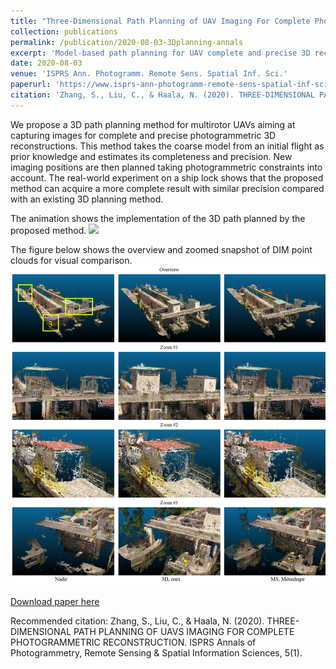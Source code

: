 ```yaml
---
title: "Three-Dimensional Path Planning of UAV Imaging For Complete Photogrammetric Reconstruction"
collection: publications
permalink: /publication/2020-08-03-3Dplanning-annals
excerpt: 'Model-based path planning for UAV complete and precise 3D reconstruction'
date: 2020-08-03
venue: 'ISPRS Ann. Photogramm. Remote Sens. Spatial Inf. Sci.'
paperurl: 'https://www.isprs-ann-photogramm-remote-sens-spatial-inf-sci.net/V-1-2020/325/2020/'
citation: 'Zhang, S., Liu, C., & Haala, N. (2020). THREE-DIMENSIONAL PATH PLANNING OF UAVS IMAGING FOR COMPLETE PHOTOGRAMMETRIC RECONSTRUCTION. ISPRS Annals of Photogrammetry, Remote Sensing & Spatial Information Sciences, 5(1).'
---
```

We propose a 3D path planning method for multirotor UAVs aiming at capturing images for complete and precise photogrammetric 3D reconstructions. This method takes the coarse model from an initial flight as prior knowledge and estimates its completeness and precision. New imaging positions are then planned taking photogrammetric constraints into account. The real-world experiment on a ship lock shows that the proposed method can acquire a more complete result with similar precision compared with an existing 3D planning method.

The animation shows the implementation of the 3D path planned by the proposed method.
![](../images/publication/3Dpath_shiplock.gif)

The figure below shows the overview and zoomed snapshot of DIM point clouds for visual comparison. 
![](../images/publication/DIM_3Dplanning.png)


[Download paper here](https://www.isprs-ann-photogramm-remote-sens-spatial-inf-sci.net/V-1-2020/325/2020/isprs-annals-V-1-2020-325-2020.pdf)

Recommended citation: Zhang, S., Liu, C., & Haala, N. (2020). THREE-DIMENSIONAL PATH PLANNING OF UAVS IMAGING FOR COMPLETE PHOTOGRAMMETRIC RECONSTRUCTION. ISPRS Annals of Photogrammetry, Remote Sensing & Spatial Information Sciences, 5(1).